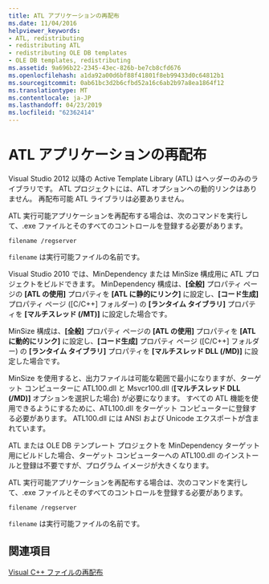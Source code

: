 ```yaml
---
title: ATL アプリケーションの再配布
ms.date: 11/04/2016
helpviewer_keywords:
- ATL, redistributing
- redistributing ATL
- redistributing OLE DB templates
- OLE DB templates, redistributing
ms.assetid: 9a696b22-2345-43ec-826b-be7cb8cfd676
ms.openlocfilehash: a1da92a00d6bf88f41801f8eb99433d0c64812b1
ms.sourcegitcommit: 0ab61bc3d2b6cfbd52a16c6ab2b97a8ea1864f12
ms.translationtype: MT
ms.contentlocale: ja-JP
ms.lasthandoff: 04/23/2019
ms.locfileid: "62362414"
---
```

# <a name="redistributing-an-atl-application"></a>ATL アプリケーションの再配布

Visual Studio 2012 以降の Active Template Library (ATL) はヘッダーのみのライブラリです。 ATL プロジェクトには、ATL オプションへの動的リンクはありません。 再配布可能 ATL ライブラリは必要ありません。

ATL 実行可能アプリケーションを再配布する場合は、次のコマンドを実行して、.exe ファイルとそのすべてのコントロールを登録する必要があります。

```
filename /regserver
```

`filename` は実行可能ファイルの名前です。

Visual Studio 2010 では、MinDependency または MinSize 構成用に ATL プロジェクトをビルドできます。 MinDependency 構成は、**[全般]** プロパティ ページの **[ATL の使用]** プロパティを **[ATL に静的にリンク]** に設定し、**[コード生成]** プロパティ ページ ([C/C++] フォルダー) の **[ランタイム タイブラリ]** プロパティを **[マルチスレッド (/MT)]** に設定した場合です。

MinSize 構成は、**[全般]** プロパティ ページの **[ATL の使用]** プロパティを **[ATL に動的にリンク]** に設定し、**[コード生成]** プロパティ ページ ([C/C++] フォルダー) の **[ランタイム タイブラリ]** プロパティを **[マルチスレッド DLL (/MD)]** に設定した場合です。

MinSize を使用すると、出力ファイルは可能な範囲で最小になりますが、ターゲット コンピューターに ATL100.dll と Msvcr100.dll (**[マルチスレッド DLL (/MD)]** オプションを選択した場合) が必要になります。 すべての ATL 機能を使用できるようにするために、ATL100.dll をターゲット コンピューターに登録する必要があります。 ATL100.dll には ANSI および Unicode エクスポートが含まれています。

ATL または OLE DB テンプレート プロジェクトを MinDependency ターゲット用にビルドした場合、ターゲット コンピューターへの ATL100.dll のインストールと登録は不要ですが、プログラム イメージが大きくなります。

ATL 実行可能アプリケーションを再配布する場合は、次のコマンドを実行して、.exe ファイルとそのすべてのコントロールを登録する必要があります。

```
filename /regserver
```

`filename` は実行可能ファイルの名前です。

## <a name="see-also"></a>関連項目

[Visual C++ ファイルの再配布](redistributing-visual-cpp-files.md)
